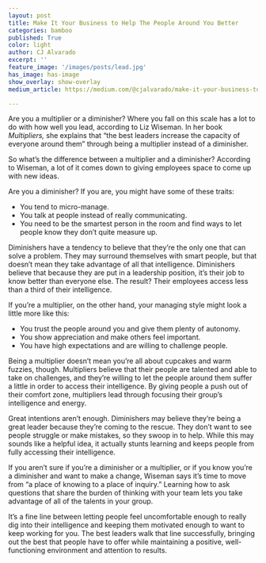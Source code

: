 ```yaml
---
layout: post
title: Make It Your Business to Help The People Around You Better
categories: bamboo
published: True
color: light
author: CJ Alvarado
excerpt: ''
feature_image: '/images/posts/lead.jpg'
has_image: has-image
show_overlay: show-overlay
medium_article: https://medium.com/@cjalvarado/make-it-your-business-to-help-the-people-around-you-better-92d67f8eb168#.dr75qkkso

---
```


Are you a multiplier or a diminisher? Where you fall on this scale has a lot to do with how well you lead, according to Liz Wiseman. In her book *Multipliers,* she explains that “the best leaders increase the capacity of everyone around them” through being a multiplier instead of a diminisher.

So what’s the difference between a multiplier and a diminisher? According to Wiseman, a lot of it comes down to giving employees space to come up with new ideas. 

Are you a diminisher? If you are, you might have some of these traits:

- You tend to micro-manage.
- You talk at people instead of really communicating.
- You need to be the smartest person in the room and find ways to let people know they don’t quite measure up.

Diminishers have a tendency to believe that they’re the only one that can solve a problem. They may surround themselves with smart people, but that doesn’t mean they take advantage of all that intelligence. Diminishers believe that because they are put in a leadership position, it’s their job to know better than everyone else. The result? Their employees access less than a third of their intelligence.

If you’re a multiplier, on the other hand, your managing style might look a little more like this:

- You trust the people around you and give them plenty of autonomy.
- You show appreciation and make others feel important.
- You have high expectations and are willing to challenge people.

Being a multiplier doesn’t mean you’re all about cupcakes and warm fuzzies, though. Multipliers believe that their people are talented and able to take on challenges, and they’re willing to let the people around them suffer a little in order to access their intelligence. By giving people a push out of their comfort zone, multipliers lead through focusing their group’s intelligence and energy.

Great intentions aren’t enough. Diminishers may believe they’re being a great leader because they’re coming to the rescue. They don’t want to see people struggle or make mistakes, so they swoop in to help. While this may sounds like a helpful idea, it actually stunts learning and keeps people from fully accessing their intelligence.

If you aren’t sure if you’re a diminisher or a multiplier, or if you know you’re a diminisher and want to make a change, Wiseman says it’s time to move from “a place of knowing to a place of inquiry.” Learning how to ask questions that share the burden of thinking with your team lets you take advantage of all of the talents in your group. 

It’s a fine line between letting people feel uncomfortable enough to really dig into their intelligence and keeping them motivated enough to want to keep working for you. The best leaders walk that line successfully, bringing out the best that people have to offer while maintaining a positive, well-functioning environment and attention to results.
